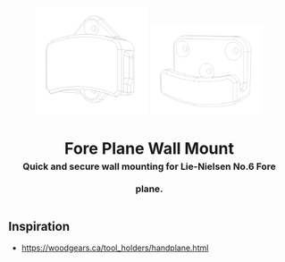 <!-- 2023-10-04 -->

<p align="center">
  <img src="../../plans/plane-mount/wireframe1.png" width="40%"/>
  <img src="../../plans/plane-mount/wireframe2.png" width="40%"/>
</p>
<h1 align="center">
  Fore Plane Wall Mount
  <br>
  <sup><sub><sup>Quick and secure wall mounting for Lie-Nielsen No.6 Fore plane.<sup></sub>
</h1>

## Inspiration

- https://woodgears.ca/tool_holders/handplane.html
